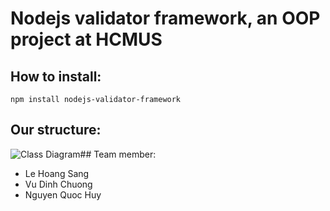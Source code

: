# Nodejs validator framework, an OOP project at HCMUS

## How to install:

`npm install nodejs-validator-framework`

## Our structure:

![Class Diagram](https://github.com/user-attachments/assets/d84284d2-760a-4d5b-8dc1-22771a23558f)## Team member:

- Le Hoang Sang
- Vu Dinh Chuong
- Nguyen Quoc Huy